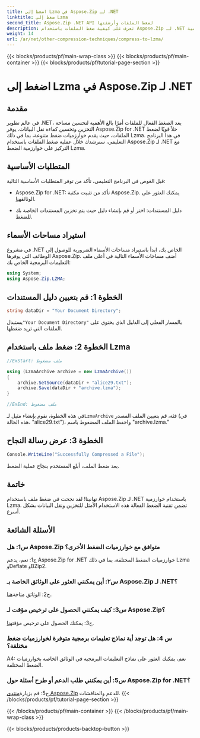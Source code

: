 ```yaml
---
title: اضغط إلى Lzma في Aspose.Zip لـ .NET
linktitle: ضغط إلى Lzma
second_title: Aspose.Zip .NET API لضغط الملفات وأرشفتها
description: تعرف على كيفية ضغط الملفات باستخدام Aspose.Zip لـ .NET باستخدام خوارزمية Lzma القوية. تحسين التخزين وتعزيز كفاءة نقل البيانات دون عناء.
weight: 14
url: /ar/net/other-compression-techniques/compress-to-lzma/
---
```


{{< blocks/products/pf/main-wrap-class >}}
{{< blocks/products/pf/main-container >}}
{{< blocks/products/pf/tutorial-page-section >}}

# اضغط إلى Lzma في Aspose.Zip لـ .NET

## مقدمة

في عالم تطوير .NET، يعد الضغط الفعال للملفات أمرًا بالغ الأهمية لتحسين مساحة التخزين وتحسين كفاءة نقل البيانات. يوفر Aspose.Zip for .NET حلاً قويًا لضغط الملفات، حيث يقدم خوارزميات ضغط متنوعة، بما في ذلك Lzma. في هذا البرنامج التعليمي، سنرشدك خلال عملية ضغط الملفات باستخدام Aspose.Zip لـ .NET مع التركيز على خوارزمية الضغط Lzma.

## المتطلبات الأساسية

قبل الغوص في البرنامج التعليمي، تأكد من توفر المتطلبات الأساسية التالية:

-  Aspose.Zip for .NET: تأكد من تثبيت مكتبة Aspose.Zip. يمكنك العثور على الوثائق[هنا](https://reference.aspose.com/zip/net/).

- دليل المستندات: اختر أو قم بإنشاء دليل حيث يتم تخزين المستندات الخاصة بك للضغط.

## استيراد مساحات الأسماء

في مشروع .NET الخاص بك، ابدأ باستيراد مساحات الأسماء الضرورية للوصول إلى الوظائف التي يوفرها Aspose.Zip. أضف مساحات الأسماء التالية في أعلى ملف التعليمات البرمجية الخاص بك:

```csharp
using System;
using Aspose.Zip.LZMA;
```

## الخطوة 1: قم بتعيين دليل المستندات

```csharp
string dataDir = "Your Document Directory";
```

 يستبدل`"Your Document Directory"` بالمسار الفعلي إلى الدليل الذي يحتوي على الملفات التي تريد ضغطها.

## الخطوة 2: ضغط ملف باستخدام Lzma

```csharp
//ExStart: ملف مضغوط

using (LzmaArchive archive = new LzmaArchive())
{
    archive.SetSource(dataDir + "alice29.txt");
    archive.Save(dataDir + "archive.lzma");
}

//ExEnd: ملف مضغوط
```

 في هذه الخطوة، نقوم بإنشاء مثيل لـ`LzmaArchive` فئة، قم بتعيين الملف المصدر (في هذه الحالة، "alice29.txt")، واحفظ الملف المضغوط باسم "archive.lzma."

## الخطوة 3: عرض رسالة النجاح

```csharp
Console.WriteLine("Successfully Compressed a File");
```

بعد ضغط الملف، أبلغ المستخدم بنجاح عملية الضغط.

## خاتمة

تهانينا! لقد نجحت في ضغط ملف باستخدام Aspose.Zip لـ .NET باستخدام خوارزمية Lzma. تضمن تقنية الضغط الفعالة هذه الاستخدام الأمثل للتخزين ونقل البيانات بشكل أسرع.

## الأسئلة الشائعة

### س1: هل Aspose.Zip متوافق مع خوارزميات الضغط الأخرى؟

ج1: نعم، يدعم Aspose.Zip for .NET خوارزميات الضغط المختلفة، بما في ذلك Lzma وDeflate وBZip2.

### س٢: أين يمكنني العثور على الوثائق الخاصة بـ Aspose.Zip لـ .NET؟

 ج2: الوثائق متاحة[هنا](https://reference.aspose.com/zip/net/).

### س3: كيف يمكنني الحصول على ترخيص مؤقت لـ Aspose.Zip؟

 ج3: يمكنك الحصول على ترخيص مؤقت[هنا](https://purchase.aspose.com/temporary-license/).

### س 4: هل توجد أية نماذج تعليمات برمجية متوفرة لخوارزميات ضغط مختلفة؟

A4: نعم، يمكنك العثور على نماذج التعليمات البرمجية في الوثائق الخاصة بخوارزميات الضغط المختلفة.

### س5: أين يمكنني طلب الدعم أو طرح أسئلة حول Aspose.Zip for .NET؟

 ج5: قم بزيارة[منتدى Aspose.Zip](https://forum.aspose.com/c/zip/37) للدعم والمناقشات.
{{< /blocks/products/pf/tutorial-page-section >}}

{{< /blocks/products/pf/main-container >}}
{{< /blocks/products/pf/main-wrap-class >}}

{{< blocks/products/products-backtop-button >}}
